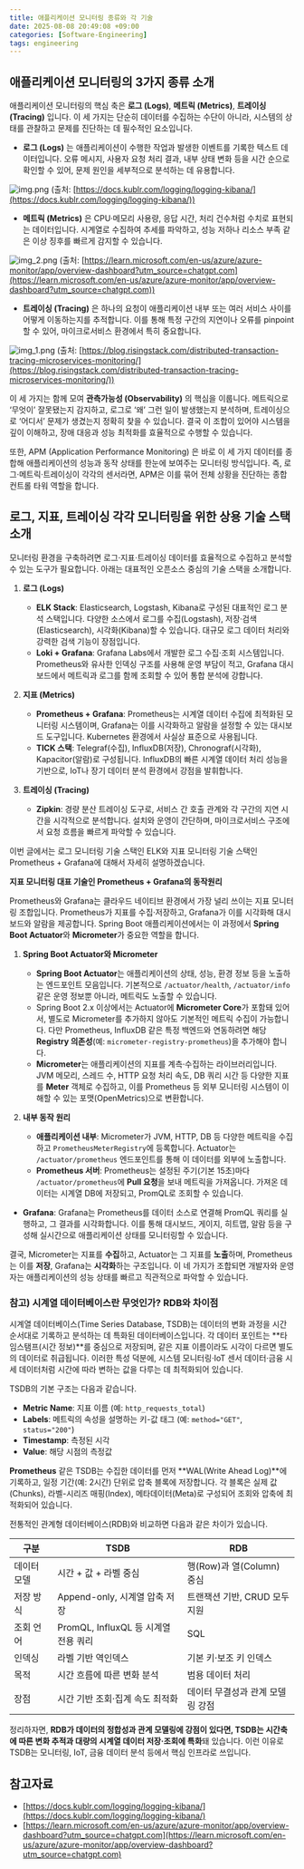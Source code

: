 ```yaml
---
title: 애플리케이션 모니터링 종류와 각 기술
date: 2025-08-08 20:49:08 +09:00
categories: [Software-Engineering]
tags: engineering
---
```


## **애플리케이션 모니터링의 3가지 종류 소개**

애플리케이션 모니터링의 핵심 축은 **로그 (Logs)**, **메트릭 (Metrics)**, **트레이싱 (Tracing)** 입니다. 이 세 가지는 단순히 데이터를 수집하는 수단이 아니라, 시스템의 상태를 관찰하고 문제를 진단하는 데 필수적인 요소입니다.

* **로그 (Logs)** 는 애플리케이션이 수행한 작업과 발생한 이벤트를 기록한 텍스트 데이터입니다. 오류 메시지, 사용자 요청 처리 결과, 내부 상태 변화 등을 시간 순으로 확인할 수 있어, 문제 원인을 세부적으로 분석하는 데 유용합니다.
 
![img.png](img.png) (출처: [https://docs.kublr.com/logging/logging-kibana/](https://docs.kublr.com/logging/logging-kibana/))
 
* **메트릭 (Metrics)** 은 CPU·메모리 사용량, 응답 시간, 처리 건수처럼 수치로 표현되는 데이터입니다. 시계열로 수집하여 추세를 파악하고, 성능 저하나 리소스 부족 같은 이상 징후를 빠르게 감지할 수 있습니다.
 
![img_2.png](img_2.png) (출처: [https://learn.microsoft.com/en-us/azure/azure-monitor/app/overview-dashboard?utm_source=chatgpt.com](https://learn.microsoft.com/en-us/azure/azure-monitor/app/overview-dashboard?utm_source=chatgpt.com))

* **트레이싱 (Tracing)** 은 하나의 요청이 애플리케이션 내부 또는 여러 서비스 사이를 어떻게 이동하는지를 추적합니다. 이를 통해 특정 구간의 지연이나 오류를 pinpoint할 수 있어, 마이크로서비스 환경에서 특히 중요합니다.

![img_1.png](img_1.png) (출처: [https://blog.risingstack.com/distributed-transaction-tracing-microservices-monitoring/](https://blog.risingstack.com/distributed-transaction-tracing-microservices-monitoring/))

이 세 가지는 함께 모여 **관측가능성 (Observability)** 의 핵심을 이룹니다. 메트릭으로 ‘무엇이’ 잘못됐는지 감지하고, 로그로 ‘왜’ 그런 일이 발생했는지 분석하며, 트레이싱으로 ‘어디서’ 문제가 생겼는지 정확히 찾을 수 있습니다. 결국 이 조합이 있어야 시스템을 깊이 이해하고, 장애 대응과 성능 최적화를 효율적으로 수행할 수 있습니다.

또한, APM (Application Performance Monitoring) 은 바로 이 세 가지 데이터를 종합해 애플리케이션의 성능과 동작 상태를 한눈에 보여주는 모니터링 방식입니다. 즉, 로그·메트릭·트레이싱이 각각의 센서라면, APM은 이를 묶어 전체 상황을 진단하는 종합 컨트롤 타워 역할을 합니다.

## **로그, 지표, 트레이싱 각각 모니터링을 위한 상용 기술 스택 소개**

모니터링 환경을 구축하려면 로그·지표·트레이싱 데이터를 효율적으로 수집하고 분석할 수 있는 도구가 필요합니다. 아래는 대표적인 오픈소스 중심의 기술 스택을 소개합니다.

1. **로그 (Logs)**

   * **ELK Stack**: Elasticsearch, Logstash, Kibana로 구성된 대표적인 로그 분석 스택입니다. 다양한 소스에서 로그를 수집(Logstash), 저장·검색(Elasticsearch), 시각화(Kibana)할 수 있습니다. 대규모 로그 데이터 처리와 강력한 검색 기능이 장점입니다.
   * **Loki + Grafana**: Grafana Labs에서 개발한 로그 수집·조회 시스템입니다. Prometheus와 유사한 인덱싱 구조를 사용해 운영 부담이 적고, Grafana 대시보드에서 메트릭과 로그를 함께 조회할 수 있어 통합 분석에 강합니다.

2. **지표 (Metrics)**

   * **Prometheus + Grafana**: Prometheus는 시계열 데이터 수집에 최적화된 모니터링 시스템이며, Grafana는 이를 시각화하고 알람을 설정할 수 있는 대시보드 도구입니다. Kubernetes 환경에서 사실상 표준으로 사용됩니다.
   * **TICK 스택**: Telegraf(수집), InfluxDB(저장), Chronograf(시각화), Kapacitor(알람)로 구성됩니다. InfluxDB의 빠른 시계열 데이터 처리 성능을 기반으로, IoT나 장기 데이터 분석 환경에서 강점을 발휘합니다.

3. **트레이싱 (Tracing)**

   * **Zipkin**: 경량 분산 트레이싱 도구로, 서비스 간 호출 관계와 각 구간의 지연 시간을 시각적으로 분석합니다. 설치와 운영이 간단하며, 마이크로서비스 구조에서 요청 흐름을 빠르게 파악할 수 있습니다.

이번 글에서는 로그 모니터링 기술 스택인 ELK와 지표 모니터링 기술 스택인 Prometheus + Grafana에 대해서 자세히 설명하겠습니다. 


**지표 모니터링 대표 기술인 Prometheus + Grafana의 동작원리**

Prometheus와 Grafana는 클라우드 네이티브 환경에서 가장 널리 쓰이는 지표 모니터링 조합입니다. Prometheus가 지표를 수집·저장하고, Grafana가 이를 시각화해 대시보드와 알람을 제공합니다. Spring Boot 애플리케이션에서는 이 과정에서 **Spring Boot Actuator**와 **Micrometer**가 중요한 역할을 합니다.

1. **Spring Boot Actuator와 Micrometer**

   * **Spring Boot Actuator**는 애플리케이션의 상태, 성능, 환경 정보 등을 노출하는 엔드포인트 모음입니다. 기본적으로 `/actuator/health`, `/actuator/info` 같은 운영 정보뿐 아니라, 메트릭도 노출할 수 있습니다.
   * Spring Boot 2.x 이상에서는 Actuator에 **Micrometer Core**가 포함돼 있어서, 별도로 Micrometer를 추가하지 않아도 기본적인 메트릭 수집이 가능합니다. 다만 Prometheus, InfluxDB 같은 특정 백엔드와 연동하려면 해당 **Registry 의존성**(예: `micrometer-registry-prometheus`)을 추가해야 합니다.
   * **Micrometer**는 애플리케이션의 지표를 계측·수집하는 라이브러리입니다. JVM 메모리, 스레드 수, HTTP 요청 처리 속도, DB 쿼리 시간 등 다양한 지표를 **Meter** 객체로 수집하고, 이를 Prometheus 등 외부 모니터링 시스템이 이해할 수 있는 포맷(OpenMetrics)으로 변환합니다.

2. **내부 동작 원리**

   * **애플리케이션 내부**: Micrometer가 JVM, HTTP, DB 등 다양한 메트릭을 수집하고 `PrometheusMeterRegistry`에 등록합니다. Actuator는 `/actuator/prometheus` 엔드포인트를 통해 이 데이터를 외부에 노출합니다.
   * **Prometheus 서버**: Prometheus는 설정된 주기(기본 15초)마다 `/actuator/prometheus`에 **Pull 요청**을 보내 메트릭을 가져옵니다. 가져온 데이터는 시계열 DB에 저장되고, PromQL로 조회할 수 있습니다.
  * **Grafana**: Grafana는 Prometheus를 데이터 소스로 연결해 PromQL 쿼리를 실행하고, 그 결과를 시각화합니다. 이를 통해 대시보드, 게이지, 히트맵, 알람 등을 구성해 실시간으로 애플리케이션 상태를 모니터링할 수 있습니다.

결국, Micrometer는 지표를 **수집**하고, Actuator는 그 지표를 **노출**하며, Prometheus는 이를 **저장**, Grafana는 **시각화**하는 구조입니다. 이 네 가지가 조합되면 개발자와 운영자는 애플리케이션의 성능 상태를 빠르고 직관적으로 파악할 수 있습니다.

### 참고) **시계열 데이터베이스란 무엇인가? RDB와 차이점** 

시계열 데이터베이스(Time Series Database, TSDB)는 데이터의 변화 과정을 시간 순서대로 기록하고 분석하는 데 특화된 데이터베이스입니다. 각 데이터 포인트는 \*\*타임스탬프(시간 정보)\*\*를 중심으로 저장되며, 같은 지표 이름이라도 시각이 다르면 별도의 데이터로 취급됩니다. 이러한 특성 덕분에, 시스템 모니터링·IoT 센서 데이터·금융 시세 데이터처럼 시간에 따라 변하는 값을 다루는 데 최적화되어 있습니다.

TSDB의 기본 구조는 다음과 같습니다.

* **Metric Name**: 지표 이름 (예: `http_requests_total`)
* **Labels**: 메트릭의 속성을 설명하는 키-값 태그 (예: `method="GET"`, `status="200"`)
* **Timestamp**: 측정된 시각
* **Value**: 해당 시점의 측정값

**Prometheus** 같은 TSDB는 수집한 데이터를 먼저 \*\*WAL(Write Ahead Log)\*\*에 기록하고, 일정 기간(예: 2시간) 단위로 압축 블록에 저장합니다. 각 블록은 실제 값(Chunks), 라벨-시리즈 매핑(Index), 메타데이터(Meta)로 구성되어 조회와 압축에 최적화되어 있습니다.

전통적인 관계형 데이터베이스(RDB)와 비교하면 다음과 같은 차이가 있습니다.

| 구분     | TSDB                         | RDB                  |
| ------ | ---------------------------- | -------------------- |
| 데이터 모델 | 시간 + 값 + 라벨 중심               | 행(Row)과 열(Column) 중심 |
| 저장 방식  | Append-only, 시계열 압축 저장       | 트랜잭션 기반, CRUD 모두 지원  |
| 조회 언어  | PromQL, InfluxQL 등 시계열 전용 쿼리 | SQL                  |
| 인덱싱    | 라벨 기반 역인덱스                   | 기본 키·보조 키 인덱스        |
| 목적     | 시간 흐름에 따른 변화 분석              | 범용 데이터 처리            |
| 장점     | 시간 기반 조회·집계 속도 최적화           | 데이터 무결성과 관계 모델링 강점   |

정리하자면, **RDB가 데이터의 정합성과 관계 모델링에 강점이 있다면, TSDB는 시간축에 따른 변화 추적과 대량의 시계열 데이터 저장·조회에 특화**돼 있습니다. 이런 이유로 TSDB는 모니터링, IoT, 금융 데이터 분석 등에서 핵심 인프라로 쓰입니다.




## 참고자료
* [https://docs.kublr.com/logging/logging-kibana/](https://docs.kublr.com/logging/logging-kibana/)
* [https://learn.microsoft.com/en-us/azure/azure-monitor/app/overview-dashboard?utm_source=chatgpt.com](https://learn.microsoft.com/en-us/azure/azure-monitor/app/overview-dashboard?utm_source=chatgpt.com)
